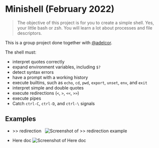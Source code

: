 # Minishell (February 2022)
> The objective of this project is for you to create a simple shell. Yes, your little bash or zsh. You will learn a lot about processes and file descriptors.

This is a group project done together with [@adelcor](https://github.com/adelcor).

The shell must:
- interpret quotes correctly
- expand environment variables, including `$?`
- detect syntax errors
- have a prompt with a working history
- execute builtins, such as `echo`, `cd`, `pwd`, `export`, `unset`, `env`, and `exit`
- interpret simple and double quotes
- execute redirections (`<`, `>`, `<<`, `>>`)
- execute pipes
- Catch `ctrl-C`, `ctrl-D`, and `ctrl-\` signals


## Examples

- \>\> redirection
&nbsp;
![Screenshot of >> redirection example](https://res.cloudinary.com/ngasco/image/upload/v1649785877/42/minishell/Screenshot_from_2022-04-12_19-49-10_lyhc3p.png "Screenshot of >> redirection example")

- Here doc
![Screenshot of Here doc](https://res.cloudinary.com/ngasco/image/upload/v1649785877/42/minishell/Screenshot_from_2022-04-12_19-45-50_xtmsur.png
 "Screenshot of Here doc")
